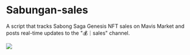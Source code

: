 # Sabungan-sales
A script that tracks Sabong Saga Genesis NFT sales on Mavis Market and posts real-time updates to the "💰｜sales" channel.

<image src=./images/sample.png/>
